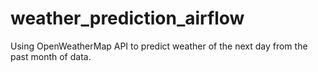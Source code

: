 # weather_prediction_airflow
Using OpenWeatherMap API to predict weather of the next day from the past month of data. 
